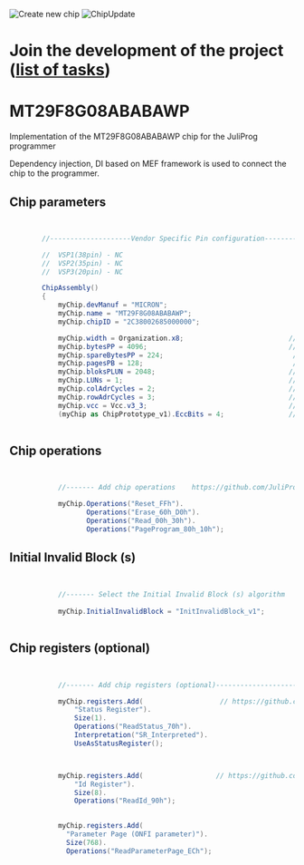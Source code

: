 ![Create new chip](https://github.com/JuliProg/MT29F8G08ABABAWP/workflows/Create%20new%20chip/badge.svg?event=repository_dispatch)
![ChipUpdate](https://github.com/JuliProg/MT29F8G08ABABAWP/workflows/ChipUpdate/badge.svg)
# Join the development of the project ([list of tasks](https://github.com/users/JuliProg/projects/1))


# MT29F8G08ABABAWP
Implementation of the MT29F8G08ABABAWP chip for the JuliProg programmer

Dependency injection, DI based on MEF framework is used to connect the chip to the programmer.

<section class = "listing">

# Chip parameters
```c#


        //--------------------Vendor Specific Pin configuration---------------------------

        //  VSP1(38pin) - NC    
        //  VSP2(35pin) - NC
        //  VSP3(20pin) - NC

        ChipAssembly()
        {
            myChip.devManuf = "MICRON";
            myChip.name = "MT29F8G08ABABAWP";
            myChip.chipID = "2C38002685000000";                                 // device ID 

            myChip.width = Organization.x8;                          // chip width (x8 or x16)
            myChip.bytesPP = 4096;                                   // page size in bytes
            myChip.spareBytesPP = 224;                                // size Spare Area in bytes
            myChip.pagesPB = 128;                                     // the number of pages per block 
            myChip.bloksPLUN = 2048;                                 // number of blocks in CE 
            myChip.LUNs = 1;                                         // the amount of CE in the chip
            myChip.colAdrCycles = 2;                                 // cycles for column addressing
            myChip.rowAdrCycles = 3;                                 // cycles for row addressing 
            myChip.vcc = Vcc.v3_3;                                   // supply voltage
            (myChip as ChipPrototype_v1).EccBits = 4;                // required Ecc bits for each 512 bytes
             
```
# Chip operations
```c#


            //------- Add chip operations    https://github.com/JuliProg/Wiki#command-set----------------------------------------------------

            myChip.Operations("Reset_FFh").
                   Operations("Erase_60h_D0h").
                   Operations("Read_00h_30h").
                   Operations("PageProgram_80h_10h");

```
# Initial Invalid Block (s)
```c#

            
            //------- Select the Initial Invalid Block (s) algorithm    https://github.com/JuliProg/Wiki/wiki/Initiate-Invalid-Block-----------
                
            myChip.InitialInvalidBlock = "InitInvalidBlock_v1";
                
```
# Chip registers (optional)
```c#


            //------- Add chip registers (optional)----------------------------------------------------

            myChip.registers.Add(                   // https://github.com/JuliProg/Wiki/wiki/StatusRegister
                "Status Register").
                Size(1).
                Operations("ReadStatus_70h").
                Interpretation("SR_Interpreted").
                UseAsStatusRegister();



            myChip.registers.Add(                  // https://github.com/JuliProg/Wiki/wiki/ID-Register
                "Id Register").     
                Size(8).
                Operations("ReadId_90h");
            

            myChip.registers.Add(
              "Parameter Page (ONFI parameter)").
              Size(768).
              Operations("ReadParameterPage_ECh");

```
</section>






















